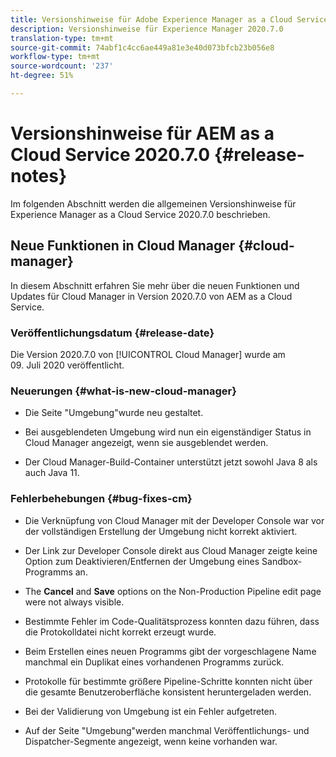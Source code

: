```yaml
---
title: Versionshinweise für Adobe Experience Manager as a Cloud Service 2020.7.0
description: Versionshinweise für Experience Manager 2020.7.0
translation-type: tm+mt
source-git-commit: 74abf1c4cc6ae449a81e3e40d073bfcb23b056e8
workflow-type: tm+mt
source-wordcount: '237'
ht-degree: 51%

---
```



# Versionshinweise für AEM as a Cloud Service 2020.7.0 {#release-notes}

Im folgenden Abschnitt werden die allgemeinen Versionshinweise für Experience Manager as a Cloud Service 2020.7.0 beschrieben.

## Neue Funktionen in Cloud Manager {#cloud-manager}

In diesem Abschnitt erfahren Sie mehr über die neuen Funktionen und Updates für Cloud Manager in Version 2020.7.0 von AEM as a Cloud Service.

### Veröffentlichungsdatum {#release-date}

Die Version 2020.7.0 von [!UICONTROL Cloud Manager] wurde am 09. Juli 2020 veröffentlicht.

### Neuerungen {#what-is-new-cloud-manager}

* Die Seite &quot;Umgebung&quot;wurde neu gestaltet.

* Bei ausgeblendeten Umgebung wird nun ein eigenständiger Status in Cloud Manager angezeigt, wenn sie ausgeblendet werden.

* Der Cloud Manager-Build-Container unterstützt jetzt sowohl Java 8 als auch Java 11.

### Fehlerbehebungen {#bug-fixes-cm}

* Die Verknüpfung von Cloud Manager mit der Developer Console war vor der vollständigen Erstellung der Umgebung nicht korrekt aktiviert.

* Der Link zur Developer Console direkt aus Cloud Manager zeigte keine Option zum Deaktivieren/Entfernen der Umgebung eines Sandbox-Programms an.

* The **Cancel** and **Save** options on the Non-Production Pipeline edit page were not always visible.

* Bestimmte Fehler im Code-Qualitätsprozess konnten dazu führen, dass die Protokolldatei nicht korrekt erzeugt wurde.

* Beim Erstellen eines neuen Programms gibt der vorgeschlagene Name manchmal ein Duplikat eines vorhandenen Programms zurück.

* Protokolle für bestimmte größere Pipeline-Schritte konnten nicht über die gesamte Benutzeroberfläche konsistent heruntergeladen werden.

* Bei der Validierung von Umgebung ist ein Fehler aufgetreten.

* Auf der Seite &quot;Umgebung&quot;werden manchmal Veröffentlichungs- und Dispatcher-Segmente angezeigt, wenn keine vorhanden war.